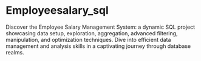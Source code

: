 # Employeesalary_sql
Discover the Employee Salary Management System: a dynamic SQL project showcasing data setup, exploration, aggregation, advanced filtering, manipulation, and optimization techniques. Dive into efficient data management and analysis skills in a captivating journey through database realms.
